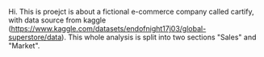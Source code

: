 Hi. This is proejct is about a fictional e-commerce company called cartify, with data source from kaggle (https://www.kaggle.com/datasets/endofnight17j03/global-superstore/data). This whole analysis is split into two sections "Sales" and "Market".
